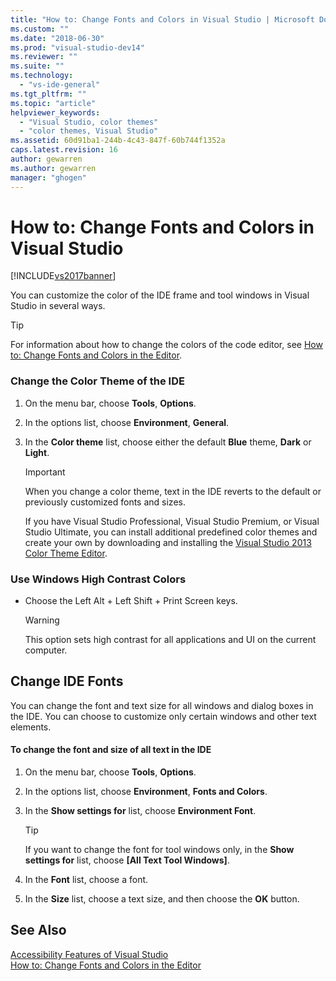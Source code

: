 ```yaml
---
title: "How to: Change Fonts and Colors in Visual Studio | Microsoft Docs"
ms.custom: ""
ms.date: "2018-06-30"
ms.prod: "visual-studio-dev14"
ms.reviewer: ""
ms.suite: ""
ms.technology: 
  - "vs-ide-general"
ms.tgt_pltfrm: ""
ms.topic: "article"
helpviewer_keywords: 
  - "Visual Studio, color themes"
  - "color themes, Visual Studio"
ms.assetid: 60d91ba1-244b-4c43-847f-60b744f1352a
caps.latest.revision: 16
author: gewarren
ms.author: gewarren
manager: "ghogen"
---
```

# How to: Change Fonts and Colors in Visual Studio
[!INCLUDE[vs2017banner](../includes/vs2017banner.md)]

  
You can customize the color of the IDE frame and tool windows in Visual Studio in several ways.  
  
> [!TIP]
>  For information about how to change the colors of the code editor, see [How to: Change Fonts and Colors in the Editor](../ide/reference/how-to-change-fonts-and-colors-in-the-editor.md).  
  
### Change the Color Theme of the IDE  
  
1.  On the menu bar, choose **Tools**, **Options**.  
  
2.  In the options list, choose **Environment**, **General**.  
  
3.  In the **Color theme** list, choose either the default **Blue** theme, **Dark** or **Light**.  
  
    > [!IMPORTANT]
    >  When you change a color theme, text in the IDE reverts to the default or previously customized fonts and sizes.  
    >   
    >  If you have Visual Studio Professional, Visual Studio Premium, or Visual Studio Ultimate, you can install additional predefined color themes and create your own by downloading and installing the [Visual Studio 2013 Color Theme Editor](http://visualstudiogallery.msdn.microsoft.com/9e08e5d3-6eb4-4e73-a045-6ea2a5cbdabe).  
  
### Use Windows High Contrast Colors  
  
-   Choose the Left Alt + Left Shift + Print Screen keys.  
  
    > [!WARNING]
    >  This option sets high contrast for all applications and UI on the current computer.  
  
## Change IDE Fonts  
 You can change the font and text size for all windows and dialog boxes in the IDE. You can choose to customize only certain windows and other text elements.  
  
#### To change the font and size of all text in the IDE  
  
1.  On the menu bar, choose **Tools**, **Options**.  
  
2.  In the options list, choose **Environment**, **Fonts and Colors**.  
  
3.  In the **Show settings for** list, choose **Environment Font**.  
  
    > [!TIP]
    >  If you want to change the font for tool windows only, in the **Show settings for** list, choose **[All Text Tool Windows]**.  
  
4.  In the **Font** list, choose a font.  
  
5.  In the **Size** list, choose a text size, and then choose the **OK** button.  
  
## See Also  
 [Accessibility Features of Visual Studio](../ide/reference/accessibility-features-of-visual-studio.md)   
 [How to: Change Fonts and Colors in the Editor](../ide/reference/how-to-change-fonts-and-colors-in-the-editor.md)



